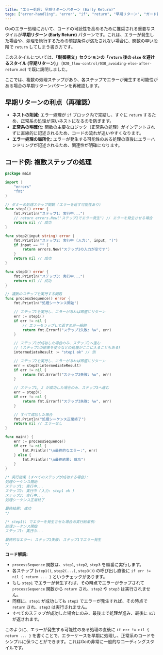 ```yaml
---
title: "エラー処理: 早期リターンパターン (Early Return)"
tags: ["error-handling", "error", "if", "return", "早期リターン", "ガード節", "コーディングスタイル"]
---
```


Goのエラー処理において、コードの可読性を高めるために推奨される重要なスタイルが**早期リターン (Early Return)** パターンです。これは、エラーが発生した場合や、処理を続行するための前提条件が満たされない場合に、関数の早い段階で `return` してしまう書き方です。

このスタイルについては、**「制御構文」**セクションの**「`return` 後の `else` を避けるスタイル (早期リターン)」** (`020_flow-control/030_avoiding-else-after-return.md`) で既に説明しました。

ここでは、複数の処理ステップがあり、各ステップでエラーが発生する可能性がある場合の早期リターンパターンを再確認します。

## 早期リターンの利点（再確認）

*   **ネストの削減:** エラー処理が `if` ブロック内で完結し、すぐに `return` するため、正常系の処理が深いネストになるのを防ぎます。
*   **正常系の明確化:** 関数の主要なロジック（正常系の処理）がインデントされずに直線的に記述されるため、コードの流れが追いやすくなります。
*   **エラー処理の局所化:** エラーが発生する可能性のある処理の直後にエラーハンドリングが記述されるため、関連性が明確になります。

## コード例: 複数ステップの処理

```go title="複数ステップでの早期リターン"
package main

import (
	"errors"
	"fmt"
)

// ダミーの処理ステップ関数 (エラーを返す可能性あり)
func step1() error {
	fmt.Println("ステップ1: 実行中...")
	// return errors.New("ステップ1でエラー発生") // エラーを発生させる場合
	return nil // 成功
}

func step2(input string) error {
	fmt.Println("ステップ2: 実行中 (入力:", input, ")")
	if input == "" {
		return errors.New("ステップ2の入力が空です")
	}
	return nil // 成功
}

func step3() error {
	fmt.Println("ステップ3: 実行中...")
	return nil // 成功
}

// 複数のステップを実行する関数
func processSequence() error {
	fmt.Println("処理シーケンス開始")

	// ステップ1を実行し、エラーがあれば即座にリターン
	err := step1()
	if err != nil {
		// エラーをラップして返すのが一般的
		return fmt.Errorf("ステップ1失敗: %w", err)
	}

	// ステップ1が成功した場合のみ、ステップ2へ進む
	// (ステップ1の結果を使うなどの処理がここに入ることもある)
	intermediateResult := "step1 ok" // 例

	// ステップ2を実行し、エラーがあれば即座にリターン
	err = step2(intermediateResult)
	if err != nil {
		return fmt.Errorf("ステップ2失敗: %w", err)
	}

	// ステップ1, 2 が成功した場合のみ、ステップ3へ進む
	err = step3()
	if err != nil {
		return fmt.Errorf("ステップ3失敗: %w", err)
	}

	// すべて成功した場合
	fmt.Println("処理シーケンス正常終了")
	return nil // エラーなし
}

func main() {
	err := processSequence()
	if err != nil {
		fmt.Println("\n最終的なエラー:", err)
	} else {
		fmt.Println("\n最終結果: 成功")
	}
}

/* 実行結果 (すべてのステップが成功する場合):
処理シーケンス開始
ステップ1: 実行中...
ステップ2: 実行中 (入力: step1 ok )
ステップ3: 実行中...
処理シーケンス正常終了

最終結果: 成功
*/

/* step1() でエラーを発生させた場合の実行結果例:
処理シーケンス開始
ステップ1: 実行中...

最終的なエラー: ステップ1失敗: ステップ1でエラー発生
*/
```

**コード解説:**

*   `processSequence` 関数は、`step1`, `step2`, `step3` を順番に実行します。
*   各ステップ (`step1()`, `step2(...)`, `step3()`) の呼び出し直後に `if err != nil { return ... }` というチェックがあります。
*   もし `step1` でエラーが発生すれば、その時点でエラーがラップされて `processSequence` 関数から `return` され、`step2` や `step3` は実行されません。
*   同様に、`step1` が成功しても `step2` でエラーが発生すれば、その時点で `return` され、`step3` は実行されません。
*   すべてのステップが成功した場合にのみ、最後まで処理が進み、最後に `nil` が返されます。

このように、エラーが発生する可能性のある処理の直後に `if err != nil { return ... }` を書くことで、エラーケースを早期に処理し、正常系のコードをシンプルに保つことができます。これはGoの非常に一般的なコーディングスタイルです。